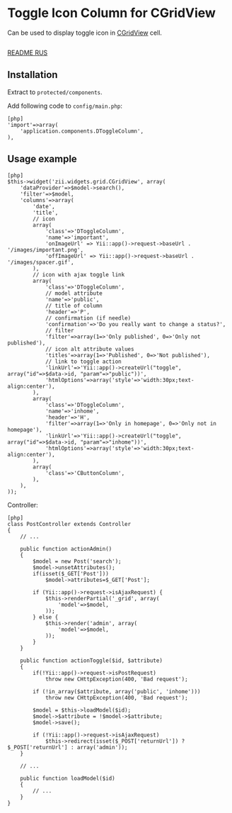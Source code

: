 ﻿Toggle Icon Column for CGridView
==========================

Can be used to display toggle icon in
[CGridView](http://www.yiiframework.com/doc/api/CGridView) cell.

<img src="http://www.elisdn.ru/upload/images/blogs/d78330e4808678e6fa651eab24e512ec.jpg" alt="" />

[README RUS](http://www.elisdn.ru/blog/15/dtogglecolumn-kolonka-pereklyuchatel-dlia-cgridview)

Installation
------------

Extract to `protected/components`.

Add following code to `config/main.php`:

~~~
[php]
'import'=>array(
	'application.components.DToggleColumn',
),
~~~

Usage example
-------------
~~~
[php]
$this->widget('zii.widgets.grid.CGridView', array(
	'dataProvider'=>$model->search(),
	'filter'=>$model,
	'columns'=>array(
		'date',
		'title', 
		// icon
		array(
			'class'=>'DToggleColumn',
			'name'=>'important',
			'onImageUrl' => Yii::app()->request->baseUrl . '/images/important.png',
			'offImageUrl' => Yii::app()->request->baseUrl . '/images/spacer.gif',
		),
		// icon with ajax toggle link
		array(
			'class'=>'DToggleColumn',
			// model attribute
			'name'=>'public',
			// title of column
			'header'=>'P',
			// confirmation (if needle)
			'confirmation'=>'Do you really want to change a status?',
			// filter
			'filter'=>array(1=>'Only published', 0=>'Only not published'),
			// icon alt attribute values 
			'titles'=>array(1=>'Published', 0=>'Not published'),
			// link to toggle action
			'linkUrl'=>'Yii::app()->createUrl("toggle", array("id"=>$data->id, "param"=>"public"))',
			'htmlOptions'=>array('style'=>'width:30px;text-align:center'),
		),	 
		array(
			'class'=>'DToggleColumn',
			'name'=>'inhome',
			'header'=>'H',
			'filter'=>array(1=>'Only in homepage', 0=>'Only not in homepage'),
			'linkUrl'=>'Yii::app()->createUrl("toggle", array("id"=>$data->id, "param"=>"inhome"))',
			'htmlOptions'=>array('style'=>'width:30px;text-align:center'),
		),
		array(
			'class'=>'CButtonColumn',
		),
	),
));
~~~

Controller:

~~~
[php]
class PostController extends Controller
{
	// ...
 
	public function actionAdmin()
	{
		$model = new Post('search');
		$model->unsetAttributes();
		if(isset($_GET['Post']))
			$model->attributes=$_GET['Post'];
 
		if (Yii::app()->request->isAjaxRequest) {
			$this->renderPartial('_grid', array(
				'model'=>$model,
			));
		} else {
			$this->render('admin', array(
				'model'=>$model,
			));
		}
	}
	 
	public function actionToggle($id, $attribute)
	{
		if(!Yii::app()->request->isPostRequest)
			throw new CHttpException(400, 'Bad request');
	 
		if (!in_array($attribute, array('public', 'inhome')))
			throw new CHttpException(400, 'Bad request');
	 
		$model = $this->loadModel($id);
		$model->$attribute = !$model->$attribute;
		$model->save();
 
		if (!Yii::app()->request->isAjaxRequest)
			$this->redirect(isset($_POST['returnUrl']) ? $_POST['returnUrl'] : array('admin'));
	}
	 
	// ...  
	 
	public function loadModel($id)
	{
		// ...
	}
}
~~~
